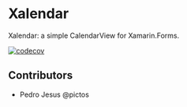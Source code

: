 # Xalendar
Xalendar: a simple CalendarView for Xamarin.Forms.

[![codecov](https://codecov.io/gh/ionixjunior/Xalendar/branch/master/graph/badge.svg)](https://codecov.io/gh/ionixjunior/Xalendar)

## Contributors

- Pedro Jesus @pictos
